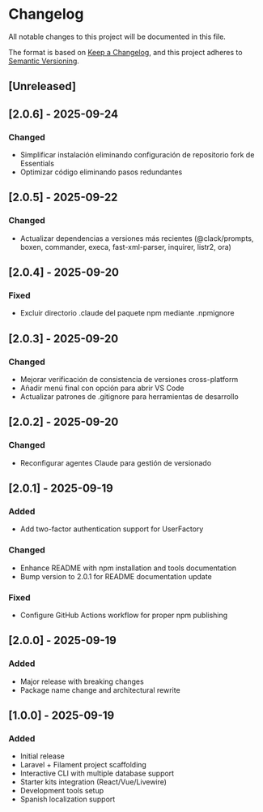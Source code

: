 # Changelog

All notable changes to this project will be documented in this file.

The format is based on [Keep a Changelog](https://keepachangelog.com/en/1.0.0/),
and this project adheres to [Semantic Versioning](https://semver.org/spec/v2.0.0.html).

## [Unreleased]

## [2.0.6] - 2025-09-24

### Changed
- Simplificar instalación eliminando configuración de repositorio fork de Essentials
- Optimizar código eliminando pasos redundantes

## [2.0.5] - 2025-09-22

### Changed
- Actualizar dependencias a versiones más recientes (@clack/prompts, boxen, commander, execa, fast-xml-parser, inquirer, listr2, ora)

## [2.0.4] - 2025-09-20

### Fixed
- Excluir directorio .claude del paquete npm mediante .npmignore

## [2.0.3] - 2025-09-20

### Changed
- Mejorar verificación de consistencia de versiones cross-platform
- Añadir menú final con opción para abrir VS Code
- Actualizar patrones de .gitignore para herramientas de desarrollo

## [2.0.2] - 2025-09-20

### Changed
- Reconfigurar agentes Claude para gestión de versionado

## [2.0.1] - 2025-09-19

### Added
- Add two-factor authentication support for UserFactory

### Changed
- Enhance README with npm installation and tools documentation
- Bump version to 2.0.1 for README documentation update

### Fixed
- Configure GitHub Actions workflow for proper npm publishing

## [2.0.0] - 2025-09-19

### Added
- Major release with breaking changes
- Package name change and architectural rewrite

## [1.0.0] - 2025-09-19

### Added
- Initial release
- Laravel + Filament project scaffolding
- Interactive CLI with multiple database support
- Starter kits integration (React/Vue/Livewire)
- Development tools setup
- Spanish localization support